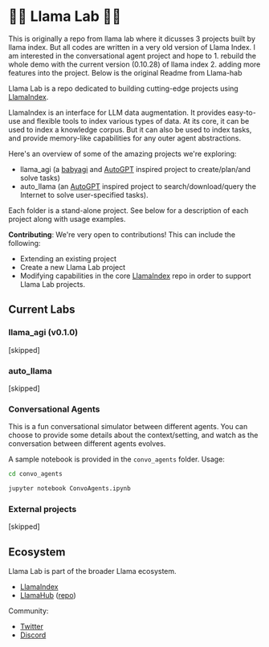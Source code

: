 # 🦙🧪  Llama Lab 🧬🦙

This is originally a repo from llama lab where it dicusses 3 projects built by llama index. But all codes are written in a very old version of Llama Index. I am interested in the conversational agent project and hope to 1. rebuild the whole demo with the current version (0.10.28) of llama index 2. adding more features into the project. Below is the original Readme from Llama-hab 

Llama Lab is a repo dedicated to building cutting-edge projects using [LlamaIndex](https://github.com/jerryjliu/llama_index). 

LlamaIndex is an interface for LLM data augmentation. It provides easy-to-use and flexible tools to index
various types of data. At its core, it can be used to index a knowledge corpus. But it can also be used
to index tasks, and provide memory-like capabilities for any outer agent abstractions.

Here's an overview of some of the amazing projects we're exploring:
- llama_agi (a [babyagi](https://github.com/yoheinakajima/babyagi) and [AutoGPT](https://github.com/Significant-Gravitas/Auto-GPT) inspired project to create/plan/and solve tasks)
- auto_llama (an [AutoGPT](https://github.com/Significant-Gravitas/Auto-GPT) inspired project to search/download/query the Internet to solve user-specified tasks).

Each folder is a stand-alone project. See below for a description of each project along with usage examples.

**Contributing**: We're very open to contributions! This can include the following:
- Extending an existing project
- Create a new Llama Lab project
- Modifying capabilities in the core [LlamaIndex](https://github.com/jerryjliu/llama_index) repo in order to support Llama Lab projects.


## Current Labs

### llama_agi (v0.1.0)

[skipped]

### auto_llama

[skipped]

### Conversational Agents

This is a fun conversational simulator between different agents. You can choose
to provide some details about the context/setting, and watch as the conversation
between different agents evolves.

A sample notebook is provided in the `convo_agents` folder. Usage:

```bash
cd convo_agents

jupyter notebook ConvoAgents.ipynb
```

### External projects

[skipped]

## Ecosystem

Llama Lab is part of the broader Llama ecosystem.
- [LlamaIndex](https://github.com/jerryjliu/llama_index)
- [LlamaHub](https://llamahub.ai/) ([repo](https://github.com/emptycrown/llama-hub))

Community:
- [Twitter](https://twitter.com/llama_index)
- [Discord](https://discord.gg/dGcwcsnxhU)
